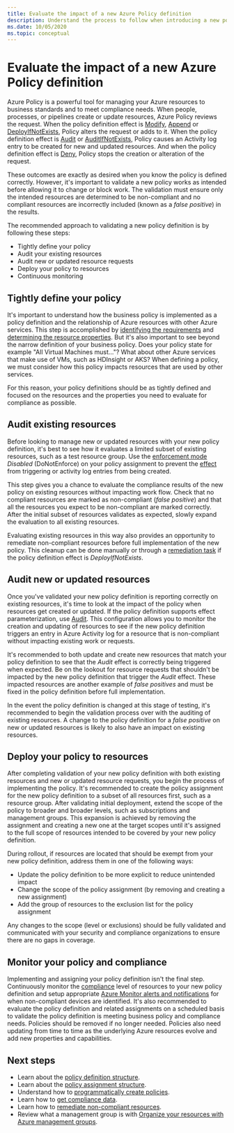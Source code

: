 ```yaml
---
title: Evaluate the impact of a new Azure Policy definition
description: Understand the process to follow when introducing a new policy definition into your Azure environment.
ms.date: 10/05/2020
ms.topic: conceptual
---
```

# Evaluate the impact of a new Azure Policy definition

Azure Policy is a powerful tool for managing your Azure resources to business standards and to meet
compliance needs. When people, processes, or pipelines create or update resources, Azure Policy
reviews the request. When the policy definition effect is [Modify](./effects.md#modify),
[Append](./effects.md#deny) or [DeployIfNotExists](./effects.md#deployifnotexists), Policy alters
the request or adds to it. When the policy definition effect is [Audit](./effects.md#audit) or
[AuditIfNotExists](./effects.md#auditifnotexists), Policy causes an Activity log entry to be created
for new and updated resources. And when the policy definition effect is [Deny](./effects.md#deny),
Policy stops the creation or alteration of the request.

These outcomes are exactly as desired when you know the policy is defined correctly. However, it's
important to validate a new policy works as intended before allowing it to change or block work. The
validation must ensure only the intended resources are determined to be non-compliant and no
compliant resources are incorrectly included (known as a _false positive_) in the results.

The recommended approach to validating a new policy definition is by following these steps:

- Tightly define your policy
- Audit your existing resources
- Audit new or updated resource requests
- Deploy your policy to resources
- Continuous monitoring

## Tightly define your policy

It's important to understand how the business policy is implemented as a policy definition and the
relationship of Azure resources with other Azure services. This step is accomplished by
[identifying the requirements](../tutorials/create-custom-policy-definition.md#identify-requirements)
and
[determining the resource properties](../tutorials/create-custom-policy-definition.md#determine-resource-properties).
But it's also important to see beyond the narrow definition of your business policy. Does your
policy state for example "All Virtual Machines must..."? What about other Azure services that make
use of VMs, such as HDInsight or AKS? When defining a policy, we must consider how this policy
impacts resources that are used by other services.

For this reason, your policy definitions should be as tightly defined and focused on the resources
and the properties you need to evaluate for compliance as possible.

## Audit existing resources

Before looking to manage new or updated resources with your new policy definition, it's best to see
how it evaluates a limited subset of existing resources, such as a test resource group. Use the
[enforcement mode](./assignment-structure.md#enforcement-mode) _Disabled_ (DoNotEnforce) on your
policy assignment to prevent the [effect](./effects.md) from triggering or activity log entries from
being created.

This step gives you a chance to evaluate the compliance results of the new policy on existing
resources without impacting work flow. Check that no compliant resources are marked as non-compliant
(_false positive_) and that all the resources you expect to be non-compliant are marked correctly.
After the initial subset of resources validates as expected, slowly expand the evaluation to all
existing resources.

Evaluating existing resources in this way also provides an opportunity to remediate non-compliant
resources before full implementation of the new policy. This cleanup can be done manually or through
a [remediation task](../how-to/remediate-resources.md) if the policy definition effect is
_DeployIfNotExists_.

## Audit new or updated resources

Once you've validated your new policy definition is reporting correctly on existing resources, it's
time to look at the impact of the policy when resources get created or updated. If the policy
definition supports effect parameterization, use [Audit](./effects.md#audit). This configuration
allows you to monitor the creation and updating of resources to see if the new policy definition
triggers an entry in Azure Activity log for a resource that is non-compliant without impacting
existing work or requests.

It's recommended to both update and create new resources that match your policy definition to see
that the _Audit_ effect is correctly being triggered when expected. Be on the lookout for resource
requests that shouldn't be impacted by the new policy definition that trigger the _Audit_ effect.
These impacted resources are another example of _false positives_ and must be fixed in the policy
definition before full implementation.

In the event the policy definition is changed at this stage of testing, it's recommended to begin
the validation process over with the auditing of existing resources. A change to the policy
definition for a _false positive_ on new or updated resources is likely to also have an impact on
existing resources.

## Deploy your policy to resources

After completing validation of your new policy definition with both existing resources and new or
updated resource requests, you begin the process of implementing the policy. It's recommended to
create the policy assignment for the new policy definition to a subset of all resources first, such
as a resource group. After validating initial deployment, extend the scope of the policy to broader
and broader levels, such as subscriptions and management groups. This expansion is achieved by
removing the assignment and creating a new one at the target scopes until it's assigned to the full
scope of resources intended to be covered by your new policy definition.

During rollout, if resources are located that should be exempt from your new policy definition,
address them in one of the following ways:

- Update the policy definition to be more explicit to reduce unintended impact
- Change the scope of the policy assignment (by removing and creating a new assignment)
- Add the group of resources to the exclusion list for the policy assignment

Any changes to the scope (level or exclusions) should be fully validated and communicated with your
security and compliance organizations to ensure there are no gaps in coverage.

## Monitor your policy and compliance

Implementing and assigning your policy definition isn't the final step. Continuously monitor the
[compliance](../how-to/get-compliance-data.md) level of resources to your new policy definition and
setup appropriate
[Azure Monitor alerts and notifications](../../../azure-monitor/alerts/alerts-overview.md) for
when non-compliant devices are identified. It's also recommended to evaluate the policy definition
and related assignments on a scheduled basis to validate the policy definition is meeting business
policy and compliance needs. Policies should be removed if no longer needed. Policies also need
updating from time to time as the underlying Azure resources evolve and add new properties and
capabilities.

## Next steps

- Learn about the [policy definition structure](./definition-structure.md).
- Learn about the [policy assignment structure](./assignment-structure.md).
- Understand how to [programmatically create policies](../how-to/programmatically-create.md).
- Learn how to [get compliance data](../how-to/get-compliance-data.md).
- Learn how to [remediate non-compliant resources](../how-to/remediate-resources.md).
- Review what a management group is with [Organize your resources with Azure management groups](../../management-groups/overview.md).